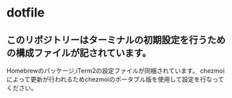 # dotfile

## このリポジトリーはターミナルの初期設定を行うための構成ファイルが記されています。 
Homebrewのパッケージ,iTerm2の設定ファイルが同梱されています。
chezmoiによって更新が行われるためchezmoiのポータブル版を使用して設定を行なってください。
